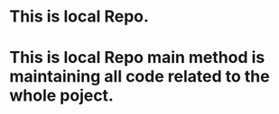  # This is local Repo.
 # This is local Repo main method is maintaining all code related to the whole poject.